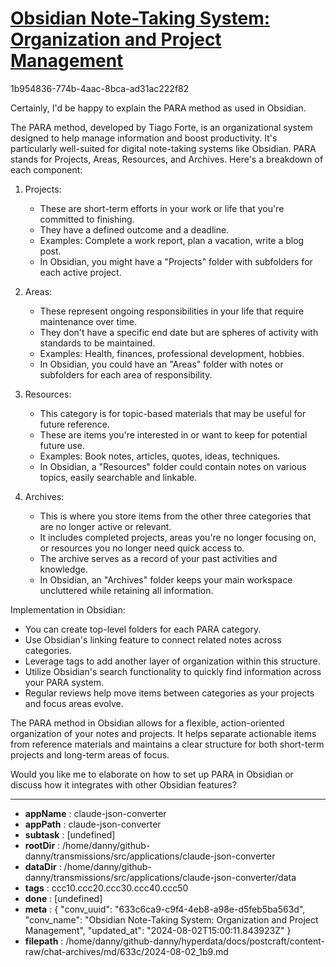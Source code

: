 # [Obsidian Note-Taking System: Organization and Project Management](https://claude.ai/chat/633c6ca9-c9f4-4eb8-a98e-d5feb5ba563d)

1b954836-774b-4aac-8bca-ad31ac222f82

 Certainly, I'd be happy to explain the PARA method as used in Obsidian.

The PARA method, developed by Tiago Forte, is an organizational system designed to help manage information and boost productivity. It's particularly well-suited for digital note-taking systems like Obsidian. PARA stands for Projects, Areas, Resources, and Archives. Here's a breakdown of each component:

1. Projects:
   - These are short-term efforts in your work or life that you're committed to finishing.
   - They have a defined outcome and a deadline.
   - Examples: Complete a work report, plan a vacation, write a blog post.
   - In Obsidian, you might have a "Projects" folder with subfolders for each active project.

2. Areas:
   - These represent ongoing responsibilities in your life that require maintenance over time.
   - They don't have a specific end date but are spheres of activity with standards to be maintained.
   - Examples: Health, finances, professional development, hobbies.
   - In Obsidian, you could have an "Areas" folder with notes or subfolders for each area of responsibility.

3. Resources:
   - This category is for topic-based materials that may be useful for future reference.
   - These are items you're interested in or want to keep for potential future use.
   - Examples: Book notes, articles, quotes, ideas, techniques.
   - In Obsidian, a "Resources" folder could contain notes on various topics, easily searchable and linkable.

4. Archives:
   - This is where you store items from the other three categories that are no longer active or relevant.
   - It includes completed projects, areas you're no longer focusing on, or resources you no longer need quick access to.
   - The archive serves as a record of your past activities and knowledge.
   - In Obsidian, an "Archives" folder keeps your main workspace uncluttered while retaining all information.

Implementation in Obsidian:
- You can create top-level folders for each PARA category.
- Use Obsidian's linking feature to connect related notes across categories.
- Leverage tags to add another layer of organization within this structure.
- Utilize Obsidian's search functionality to quickly find information across your PARA system.
- Regular reviews help move items between categories as your projects and focus areas evolve.

The PARA method in Obsidian allows for a flexible, action-oriented organization of your notes and projects. It helps separate actionable items from reference materials and maintains a clear structure for both short-term projects and long-term areas of focus.

Would you like me to elaborate on how to set up PARA in Obsidian or discuss how it integrates with other Obsidian features?

---

* **appName** : claude-json-converter
* **appPath** : claude-json-converter
* **subtask** : [undefined]
* **rootDir** : /home/danny/github-danny/transmissions/src/applications/claude-json-converter
* **dataDir** : /home/danny/github-danny/transmissions/src/applications/claude-json-converter/data
* **tags** : ccc10.ccc20.ccc30.ccc40.ccc50
* **done** : [undefined]
* **meta** : {
  "conv_uuid": "633c6ca9-c9f4-4eb8-a98e-d5feb5ba563d",
  "conv_name": "Obsidian Note-Taking System: Organization and Project Management",
  "updated_at": "2024-08-02T15:00:11.843923Z"
}
* **filepath** : /home/danny/github-danny/hyperdata/docs/postcraft/content-raw/chat-archives/md/633c/2024-08-02_1b9.md
